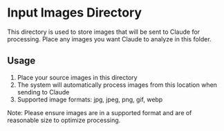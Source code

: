 # Input Images Directory

This directory is used to store images that will be sent to Claude for processing. Place any images you want Claude to analyze in this folder.

## Usage
1. Place your source images in this directory
2. The system will automatically process images from this location when sending to Claude
3. Supported image formats: jpg, jpeg, png, gif, webp

Note: Please ensure images are in a supported format and are of reasonable size to optimize processing.